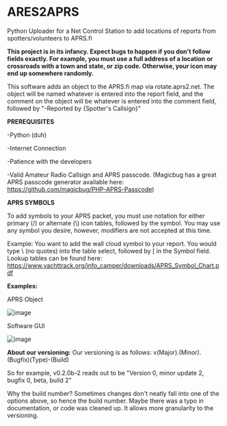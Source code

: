 # ARES2APRS
Python Uploader for a Net Control Station to add locations of reports from spotters/volunteers to APRS.fi

**This project is in its infancy. Expect bugs to happen if you don't follow fields exactly. For example, you must use a full address of a location or crossroads with a town and state, or zip code. Otherwise, your icon may end up somewhere randomly.**

This software adds an object to the APRS.fi map via rotate.aprs2.net. The object will be named whatever is entered into the report field, and the comment on the object will be whatever is entered into the comment field, followed by "-Reported by {Spotter's Callsign}"

**PREREQUISITES**

-Python (duh)

-Internet Connection

-Patience with the developers

-Valid Amateur Radio Callsign and APRS passcode. (Magicbug has a great APRS passcode generator available here: https://github.com/magicbug/PHP-APRS-Passcode)

**APRS SYMBOLS**

To add symbols to your APRS packet, you must use notation for either primary (/) or alternate (\\) icon tables, followed by the symbol. You may use any symbol you desire, however, modifiers are not accepted at this time.
 
Example: You want to add the wall cloud symbol to your report. You would type \\ (no quotes) into the table select, followed by [ in the Symbol field. Lookup tables can be found 
here: https://www.yachttrack.org/info_camper/downloads/APRS_Symbol_Chart.pdf


**Examples:**

APRS Object

![image](https://github.com/N1OF/ARES2APRS/assets/125296450/ac1e8796-15fe-4bae-b117-840cfaa073a4)


Software GUI

![image](https://github.com/N1OF/ARES2APRS/assets/125296450/3fb86f8f-7e95-45b4-b454-3ca5ba2b4c0a)



**About our versioning:**
Our versioning is as follows:
v(Major).(Minor).(Bugfix)(Type)-(Build)

So for example, v0.2.0b-2 reads out to be
"Version 0, minor update 2, bugfix 0, beta, build 2"

Why the build number? Sometimes changes don't neatly fall into one of the options above, so hence the build number. 
Maybe there was a typo in documentation, or code was cleaned up. It allows more granularity to the versioning.
 
